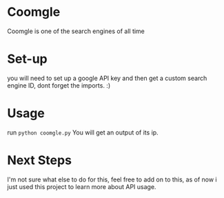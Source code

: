 # Coomgle
Coomgle is one of the search engines of all time
# Set-up 
you will need to set up a google API key and then get a custom search engine ID, dont forget the imports. :)
# Usage
run `python coomgle.py`
You will get an output of its ip.
# Next Steps 
I'm not sure what else to do for this, feel free to add on to this, as of now i just used this project to learn more about API usage.

